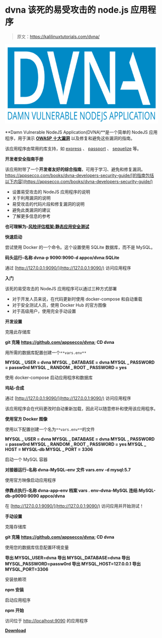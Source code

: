 # dvna 该死的易受攻击的 node.js 应用程序

> 原文：<https://kalilinuxtutorials.com/dvna/>

[![DVNA : Damn Vulnerable NodeJS Application](img//f69a76b9c0c93d08e2181dafc3d516ec.png "DVNA : Damn Vulnerable NodeJS Application")](https://1.bp.blogspot.com/-xMiSd62hdwE/Xjw_o5Z5j0I/AAAAAAAAEvU/Yd21Kan49fArAnAdW6WC7OQth--JEAmlgCLcBGAsYHQ/s1600/dvna%25281%2529.png)

**Damn Vulnerable NodeJS Application(DVNA)**是一个简单的 NodeJS 应用程序，用于演示 [**OWASP 十大漏洞**](https://www.owasp.org/index.php/Top_10-2017_Top_10) 以及修复和避免这些漏洞的指南。

该应用程序由常用的库支持，如 [express](https://www.npmjs.com/package/express) 、 [passport](https://www.npmjs.com/package/passport) 、 [sequelize](https://www.npmjs.com/package/sequelize) 等。

**开发者安全指南手册**

该应用附带了一个**开发者友好的综合指南**，可用于学习、避免和修复漏洞。https://appsecco.com/books/dvna-developers-security-guide/[的指南包括以下内容](https://appsecco.com/books/dvna-developers-security-guide/)

*   设置易受攻击的 NodeJS 应用程序的说明
*   关于利用漏洞的说明
*   易受攻击的代码片段和修复漏洞的说明
*   避免此类漏洞的建议
*   了解更多信息的参考

**也可理解为-[风险评估框架:静态应用安全测试](https://kalilinuxtutorials.com/risk-assessment-framework-static-application-security-testing/)**

**快速启动**

尝试使用 Docker 的一个命令。这个设置使用 SQLite 数据库，而不是 MySQL。

**码头运行–名称 dvna-p 9090:9090-d appco/dvna:SQLite**

通过 [http://127.0.0.1:9090/](http://127.0.0.1:9090/) 访问应用程序

**入门**

该死的易受攻击的 NodeJS 应用程序可以通过三种方式部署

*   对于开发人员来说，在代码更新时使用 docker-compose 和自动重载
*   对于安全测试人员，使用 Docker Hub 的官方图像
*   对于高级用户，使用完全手动设置

**开发设置**

克隆此存储库

**git 克隆 https://github.com/appsecco/dvna; CD dvna**

用所需的数据库配置创建一个`**vars.env**`

**MYSQL _ USER = dvna
MYSQL _ DATABASE = dvna
MYSQL _ PASSWORD = passw0rd
MYSQL _ RANDOM _ ROOT _ PASSWORD = yes**

使用 docker-compose 启动应用程序和数据库

**坞站-合成**

通过 [http://127.0.0.1:9090/](http://127.0.0.1:9090/) 访问应用程序

该应用程序会在代码更改时自动重新加载，因此可以随意修补和使用该应用程序。

**使用官方 Docker 图像**

使用以下配置创建一个名为`**vars.env**`的文件

**MYSQL _ USER = dvna
MYSQL _ DATABASE = dvna
MYSQL _ PASSWORD = passw0rd
MYSQL _ RANDOM _ ROOT _ PASSWORD = yes
MYSQL _ HOST = MYSQL-db MYSQL _ PORT = 3306**

启动一个 MySQL 容器

**对接器运行–名称 dvna-MySQL–env 文件 vars.env -d mysql:5.7**

使用官方映像启动应用程序

**停靠点执行–名称 dvna-app–env 档案 vars . env–dvna-MySQL 连结:MySQL-db-p9090:9090 appco/dvna**

在 [http://127.0.0.1:9090/](http://127.0.0.1:9090/) 访问应用并开始测试！

**手动设置**

克隆存储库

**git 克隆 https://github.com/appsecco/dvna; CD dvna**

使用您的数据库信息配置环境变量

**导出 MYSQL_USER=dvna
导出 MYSQL_DATABASE=dvna
导出 MYSQL_PASSWORD=passw0rd
导出 MYSQL_HOST=127.0.0.1
导出 MYSQL_PORT=3306**

安装依赖项

**npm 安装**

启动应用程序

**npm 开始**

访问位于 [http://localhost:9090](http://localhost:9090) 的应用程序

[**Download**](https://github.com/appsecco/dvna)